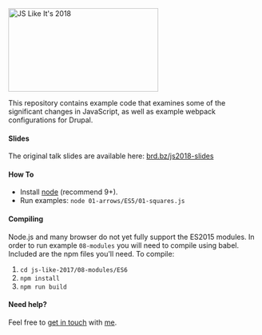 <img src="https://assets.wearebraid.com/js-2018-small.png" width="300" height="167" alt="JS Like It's 2018">

This repository contains example code that examines some of the significant changes in JavaScript, as well as example webpack configurations for Drupal.

#### Slides

The original talk slides are available here: [brd.bz/js2018-slides](https://brd.bz/js2018-slides)

#### How To

- Install [node](https://nodejs.org/en/) (recommend 9+).
- Run examples: `node 01-arrows/ES5/01-squares.js`

#### Compiling

Node.js and many browser do not yet fully support the ES2015 modules. In order to run example `08-modules` you will need to compile using babel. Included are the npm files you'll need. To compile:

1. `cd js-like-2017/08-modules/ES6`
2. `npm install`
3. `npm run build`

#### Need help?

Feel free to [get in touch](mailto://dev@wearebraid.com) with [me](https://www.jpschroeder.com).